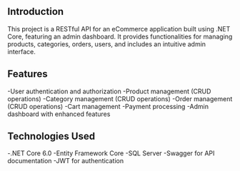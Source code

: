 ## Introduction

This project is a RESTful API for an eCommerce application built using .NET Core, featuring an admin dashboard. It provides functionalities for managing products, categories, orders, users, and includes an intuitive admin interface.

## Features

-User authentication and authorization
-Product management (CRUD operations)
-Category management (CRUD operations)
-Order management (CRUD operations)
-Cart management
-Payment processing
-Admin dashboard with enhanced features

## Technologies Used

-.NET Core 6.0
-Entity Framework Core
-SQL Server
-Swagger for API documentation
-JWT for authentication

